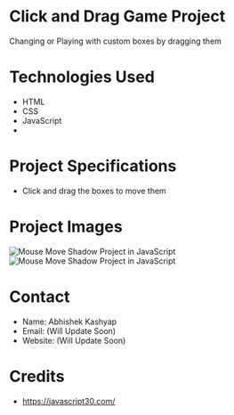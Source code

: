 # Click and Drag Game Project
Changing or Playing with custom boxes by dragging them

# Technologies Used
- HTML
- CSS
- JavaScript
- 
# Project Specifications 
- Click and drag the boxes to move them

# Project Images
<img src="https://1.bp.blogspot.com/-ylm7M9blE-k/YLhsFggauZI/AAAAAAAAERE/aBRSw_Rq05oKfGQXp_RcN2TwWmvvGCSDACLcBGAsYHQ/w640-h314/PIC%2B1.png" alt="Mouse Move Shadow Project in JavaScript">

<img src="https://1.bp.blogspot.com/-dbzXsXNPjVU/YLhsFoAOMOI/AAAAAAAAERA/P1qYJNogbJYop1Qsxqf8ReUwjjIcznVXQCLcBGAsYHQ/w640-h316/PIC%2B2.png" alt="Mouse Move Shadow Project in JavaScript">

# Contact
- Name: Abhishek Kashyap
- Email: (Will Update Soon)
- Website: (Will Update Soon)

# Credits
- https://javascript30.com/
